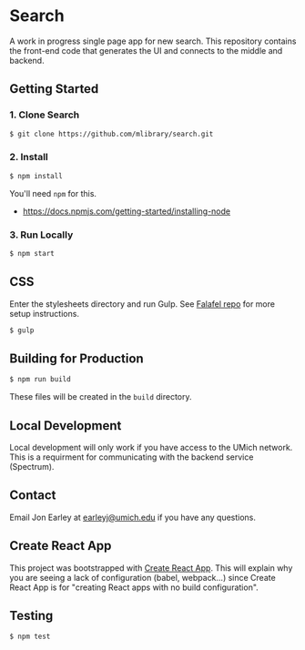 # Search

A work in progress single page app for new search. This repository contains the front-end code that generates the UI and connects to the middle and backend.

## Getting Started

### 1. Clone Search
```sh
$ git clone https://github.com/mlibrary/search.git
```

### 2. Install
```sh
$ npm install
```

You'll need `npm` for this.

- https://docs.npmjs.com/getting-started/installing-node

### 3. Run Locally
```sh
$ npm start
```

## CSS
Enter the stylesheets directory and run Gulp. See [Falafel repo](https://github.com/mlibrary/falafel) for more setup instructions.
```sh
$ gulp
```

## Building for Production

```sh
$ npm run build
```

These files will be created in the `build` directory.

## Local Development

Local development will only work if you have access to the UMich network. This is a requirment for communicating with the backend service (Spectrum).

## Contact
Email Jon Earley at earleyj@umich.edu if you have any questions.

## Create React App
This project was bootstrapped with [Create React App](https://github.com/facebookincubator/create-react-app). This will explain why you are seeing a lack of configuration (babel, webpack...) since Create React App is for "creating React apps with no build configuration".

## Testing

```sh
$ npm test
```
